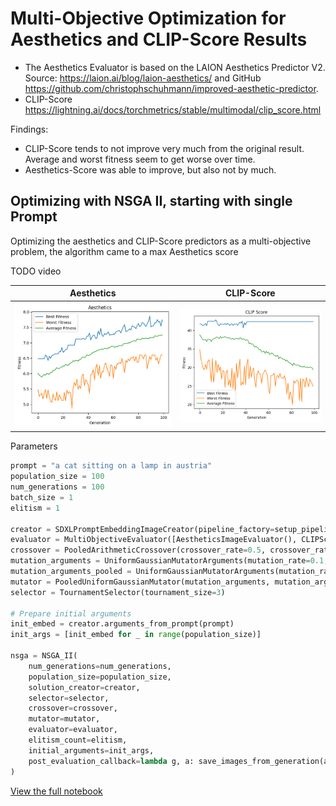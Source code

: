 # Multi-Objective Optimization for Aesthetics and CLIP-Score Results
* The Aesthetics Evaluator is based on the LAION Aesthetics Predictor V2. Source: https://laion.ai/blog/laion-aesthetics/ and GitHub https://github.com/christophschuhmann/improved-aesthetic-predictor. 
* CLIP-Score https://lightning.ai/docs/torchmetrics/stable/multimodal/clip_score.html

Findings:
* CLIP-Score tends to not improve very much from the original result. Average and worst fitness seem to get worse over time.
* Aesthetics-Score was able to improve, but also not by much.

## Optimizing with NSGA II, starting with single Prompt
Optimizing the aesthetics and CLIP-Score predictors as a multi-objective problem, the algorithm came to a max Aesthetics score 

TODO video

| Aesthetics | CLIP-Score |
| --- | --- |
| ![AestheticsCLIPScore](./nsga_100gen_100pop_aesthetics.png) | ![AestheticsCLIPScore](./nsga_100gen_100pop_clipscore.png) |

Parameters
```python
prompt = "a cat sitting on a lamp in austria"
population_size = 100
num_generations = 100
batch_size = 1
elitism = 1

creator = SDXLPromptEmbeddingImageCreator(pipeline_factory=setup_pipeline, batch_size=batch_size, inference_steps=3)
evaluator = MultiObjectiveEvaluator([AestheticsImageEvaluator(), CLIPScoreEvaluator(prompt=prompt)])
crossover = PooledArithmeticCrossover(crossover_rate=0.5, crossover_rate_pooled=0.5)
mutation_arguments = UniformGaussianMutatorArguments(mutation_rate=0.1, mutation_strength=2.5, clamp_range=(-900, 900)) 
mutation_arguments_pooled = UniformGaussianMutatorArguments(mutation_rate=0.1, mutation_strength=0.5, clamp_range=(-8, 8))
mutator = PooledUniformGaussianMutator(mutation_arguments, mutation_arguments_pooled)
selector = TournamentSelector(tournament_size=3)

# Prepare initial arguments
init_embed = creator.arguments_from_prompt(prompt)
init_args = [init_embed for _ in range(population_size)]

nsga = NSGA_II(
    num_generations=num_generations,
    population_size=population_size,
    solution_creator=creator,
    selector=selector,
    crossover=crossover,
    mutator=mutator,
    evaluator=evaluator,
    elitism_count=elitism,
    initial_arguments=init_args,
    post_evaluation_callback=lambda g, a: save_images_from_generation(a.population, g) 
)
```

[View the full notebook](./nsga_100gen_100pop_aes_clips.ipynb)